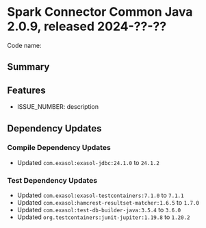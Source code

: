# Spark Connector Common Java 2.0.9, released 2024-??-??

Code name:

## Summary

## Features

* ISSUE_NUMBER: description

## Dependency Updates

### Compile Dependency Updates

* Updated `com.exasol:exasol-jdbc:24.1.0` to `24.1.2`

### Test Dependency Updates

* Updated `com.exasol:exasol-testcontainers:7.1.0` to `7.1.1`
* Updated `com.exasol:hamcrest-resultset-matcher:1.6.5` to `1.7.0`
* Updated `com.exasol:test-db-builder-java:3.5.4` to `3.6.0`
* Updated `org.testcontainers:junit-jupiter:1.19.8` to `1.20.2`
